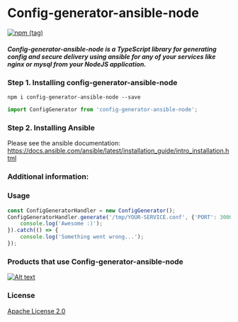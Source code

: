 # Config-generator-ansible-node
[![npm (tag)](https://img.shields.io/npm/v/config-generator-ansible-node?style=for-the-badge)](https://www.npmjs.com/package/config-generator-ansible-node)
##### Config-generator-ansible-node is a TypeScript library for generating config and secure delivery using ansible for any of your services like nginx or mysql from your NodeJS application.

### Step 1. Installing config-generator-ansible-node

```shell script
npm i config-generator-ansible-node --save 
```

```typescript
import ConfigGenerator from 'config-generator-ansible-node'; 
```

### Step 2. Installing Ansible


Please see the ansible documentation:
 https://docs.ansible.com/ansible/latest/installation_guide/intro_installation.html
 
### Additional information: 


### Usage
```typescript
const ConfigGeneratorHandler = new ConfigGenerator();
ConfigGeneratorHandler.generate('/tmp/YOUR-SERVICE.conf', {'PORT': 3000}, '/etc/YOUR-SERVICE.conf').then(() => {
    console.log('Awesome :)');
}).catch(() => {
    console.log('Something went wrong...');
});
```
### Products that use Config-generator-ansible-node



[![Alt text](https://callaba.io/img/logo-black.svg)](https://callaba.io/)


### License

[Apache License 2.0](https://github.com/yuriy-klerk/config-generator-ansible-node/blob/main/LICENSE)
